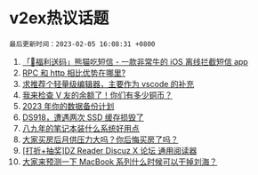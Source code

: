 # v2ex热议话题

`最后更新时间：2023-02-05 16:08:31 +0800`

1. [「🎉福利送码」熊猫吃短信 - 一款非常牛的 iOS 离线拦截短信 app](https://www.v2ex.com/t/913200)
1. [RPC 和 http 相比优势在哪里?](https://www.v2ex.com/t/913233)
1. [求推荐个轻量级编辑器，主要作为 vscode 的补充](https://www.v2ex.com/t/913193)
1. [我来检查 V 友的余额了！你们有多少铜币？](https://www.v2ex.com/t/913305)
1. [2023 年你的数据备份计划](https://www.v2ex.com/t/913222)
1. [DS918，遭遇两次 SSD 缓存损毁了](https://www.v2ex.com/t/913191)
1. [八九年的笔记本装什么系统好用点](https://www.v2ex.com/t/913203)
1. [大家买房后月供压力大吗？你后悔买房了吗？](https://www.v2ex.com/t/913241)
1. [[打折+抽奖]DZ Reader Discuz X 论坛 通用阅读器](https://www.v2ex.com/t/913297)
1. [大家来预测一下 MacBook 系列什么时候可以干掉刘海？](https://www.v2ex.com/t/913314)

